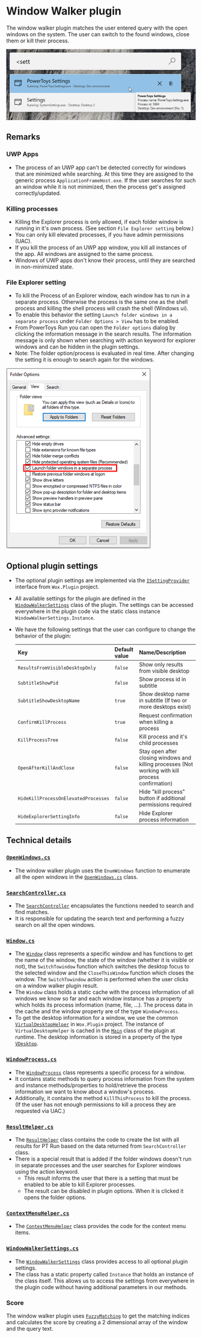 # Window Walker plugin
The window walker plugin matches the user entered query with the open windows on the system.
The user can switch to the found windows, close them or kill their process.

![Image of Window Walker plugin](/doc/images/launcher/plugins/windowwalker.png)


## Remarks

### UWP Apps
- The process of an UWP app can't be detected correctly for windows that are minimized while searching. At this time they are assigned to the generic process `ApplicationFrameHost.exe`. If the user searches for such an window while it is not minimized, then the process get's assigned correctly/updated. 

### Killing processes
- Killing the Explorer process is only allowed, if each folder window is running in it's own process. (See section `File Explorer setting` below.)
- You can only kill elevated processes, if you have admin permissions (UAC).
- If you kill the process of an UWP app window, you kill all instances of the app. All windows are assigned to the same process.
- Windows of UWP apps don't know their process, until they are searched in non-minimized state.

### File Explorer setting
- To kill the Process of an Explorer window, each window has to run in a separate process. Otherwise the process is the same one as the shell process and killing the shell process will crash the shell (Windows ui).
- To enable this behavior the setting `Launch folder windows in a separate process` under `Folder Options > View` has to be enabled. 
- From PowerToys Run you can open the `Folder options` dialog by clicking the information message in the search results. The information message is only shown when searching with action keyword for explorer windows and can be hidden in the plugin settings.
- Note: The folder option/process is evaluated in real time. After changing the setting it is enough to search again for the windows.

![Folder options for Window Walker](/doc/images/launcher/plugins/windowwalker_folder_options.png)


## Optional plugin settings
- The optional plugin settings are implemented via the [`ISettingProvider`](/src/modules/launcher/Wox.Plugin/ISettingProvider.cs) interface from `Wox.Plugin` project.
- All available settings for the plugin are defined in the [`WindowWalkerSettings`](/src/modules/launcher/Plugins/Microsoft.Plugin.WindowWalker/Components/WindowWalkerSettings.cs) class of the plugin. The settings can be accessed everywhere in the plugin code via the static class instance `WindowWalkerSettings.Instance`.
- We have the following settings that the user can configure to change the behavior of the plugin:

	| Key | Default value | Name/Description |
	|--------------|-----------|------------|
	| `ResultsFromVisibleDesktopOnly` | `false` | Show only results from visible desktop |
	| `SubtitleShowPid` | `false` | Show process id in subtitle |
	| `SubtitleShowDesktopName` | `true` | Show desktop name in subtitle (If two or more desktops exist) |
	| `ConfirmKillProcess` | `true` | Request confirmation when killing a process |
	| `KillProcessTree` | `false` | Kill process and it's child processes |
	| `OpenAfterKillAndClose` | `false` | Stay open after closing windows and killing processes (Not working with kill process confirmation) |
	| `HideKillProcessOnElevatedProcesses` | `false` | Hide "kill process" button if additional permissions required |
	| `HideExplorerSettingInfo` | `false` | Hide Explorer process information |


## Technical details

### [`OpenWindows.cs`](/src/modules/launcher/Plugins/Microsoft.Plugin.WindowWalker/Components/OpenWindows.cs)
- The window walker plugin uses the `EnumWindows` function to enumerate all the open windows in the [`OpenWindows.cs`](/src/modules/launcher/Plugins/Microsoft.Plugin.WindowWalker/Components/OpenWindows.cs) class.

### [`SearchController.cs`](/src/modules/launcher/Plugins/Microsoft.Plugin.WindowWalker/Components/SearchController.cs)
- The [`SearchController`](/src/modules/launcher/Plugins/Microsoft.Plugin.WindowWalker/Components/SearchController.cs) encapsulates the functions needed to search and find matches.
- It is responsible for updating the search text and performing a fuzzy search on all the open windows.

### [`Window.cs`](/src/modules/launcher/Plugins/Microsoft.Plugin.WindowWalker/Components/Window.cs)
- The [`Window`](/src/modules/launcher/Plugins/Microsoft.Plugin.WindowWalker/Components/Window.cs) class represents a specific window and has functions to get the name of the window, the state of the window (whether it is visible or not), the `SwitchTowindow` function which switches the desktop focus to the selected window and the `CloseThisWindow` function which closes the window. The `SwitchTowindow` action is performed when the user clicks on a window walker plugin result.
- The `Window` class holds a static cache with the process information of all windows we know so far and each window instance has a property which holds its process information (name, file, ...). The process data in the cache and the window property are of the type `WindowProcess`.
- To get the desktop information for a window, we use the common [`VirtualDesktopHelper`](/src/modules/launcher/Wox.Plugin/Common/VirtualDesktop/VirtualDesktopHelper.cs) in `Wox.Plugin` project. The instance of `VirtualDesktopHelper` is cached in the [`Main`](/src/modules/launcher/Plugins/Microsoft.Plugin.WindowWalker/Main.cs) class of the plugin at runtime. The desktop information is stored in a property of the type [`VDesktop`](/src/modules/launcher/Wox.Plugin/Common/VirtualDesktop/VDesktop.cs).

### [`WindowProcess.cs`](/src/modules/launcher/Plugins/Microsoft.Plugin.WindowWalker/Components/WindowProcess.cs)
- The [`WindowProcess`](/src/modules/launcher/Plugins/Microsoft.Plugin.WindowWalker/Components/WindowProcess.cs) class represents a specific process for a window.
- It contains static methods to query process information from the system and instance methods/properties to hold/retrieve the process information we want to know about a window's process.
- Additionally, it contains the method `KillThisProcess` to kill the process. (If the user has not enough permissions to kill a process they are requested via UAC.)

### [`ResultHelper.cs`](/src/modules/launcher/Plugins/Microsoft.Plugin.WindowWalker/Components/ResultHelper.cs)
- The [`ResultHelper`](/src/modules/launcher/Plugins/Microsoft.Plugin.WindowWalker/Components/ResultHelper.cs) class contains the code to create the list with all results for PT Run based on the data returned from `SearchController` class.
- There is a special result that is added if the folder windows doesn't run in separate processes and the user searches for Explorer windows using the action keyword. 
   - This result informs the user that there is a setting that must be enabled to be able to kill Explorer processes.
   - The result can be disabled in plugin options. When it is clicked it opens the folder options.

### [`ContextMenuHelper.cs`](/src/modules/launcher/Plugins/Microsoft.Plugin.WindowWalker/Components/ContextMenuHelper.cs)
- The [`ContextMenuHelper`](/src/modules/launcher/Plugins/Microsoft.Plugin.WindowWalker/Components/ContextMenuHelper.cs) class provides the code for the context menu items.

### [`WindowWalkerSettings.cs`](/src/modules/launcher/Plugins/Microsoft.Plugin.WindowWalker/Components/WindowWalkerSettings.cs)
- The [`WindowWalkerSettings`](/src/modules/launcher/Plugins/Microsoft.Plugin.WindowWalker/Components/WindowWalkerSettings.cs) class provides access to all optional plugin settings.
- The class has a static property called `Instance` that holds an instance of the class itself. This allows us to access the settings from everywhere in the plugin code without having additional parameters in our methods.

### Score
The window walker plugin uses [`FuzzyMatching`](/src/modules/launcher/Plugins/Microsoft.Plugin.WindowWalker/Components/FuzzyMatching.cs) to get the matching indices and calculates the score by creating a 2 dimensional array of the window and the query text.
